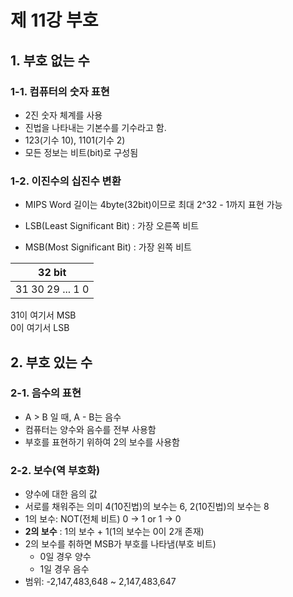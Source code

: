 # 제 11강 부호 
## 1. 부호 없는 수 
### 1-1. 컴퓨터의 숫자 표현 
- 2진 숫자 체계를 사용
- 진법을 나타내는 기본수를 기수라고 함. 
- 123(기수 10), 1101(기수 2)
- 모든 정보는 비트(bit)로 구성됨 
### 1-2. 이진수의 십진수 변환 
- MIPS Word 길이는 4byte(32bit)이므로 최대 2^32 - 1까지 표현 가능 

- LSB(Least Significant Bit) : 가장 오른쪽 비트 
- MSB(Most Significant Bit) : 가장 왼쪽 비트 

| 32 bit |
|---|
|31 30 29 ... 1 0 |

31이 여기서 MSB <br>
0이 여기서 LSB

## 2. 부호 있는 수 
### 2-1. 음수의 표현 
- A > B 일 때, A - B는 음수 
- 컴퓨터는 양수와 음수를 전부 사용함 
- 부호를 표현하기 위하여 2의 보수를 사용함 

### 2-2. 보수(역 부호화) 
- 양수에 대한 음의 값 
- 서로를 채워주는 의미 4(10진법)의 보수는 6, 2(10진법)의 보수는 8 
- 1의 보수: NOT(전체 비트) 0 -> 1 or 1 -> 0
- **2의 보수** : 1의 보수 + 1(1의 보수는 0이 2개 존재)
- 2의 보수를 취하면 MSB가 부호를 나타냄(부호 비트)
  - 0일 경우 양수 
  - 1일 경우 음수 
- 범위: -2,147,483,648 ~ 2,147,483,647  
